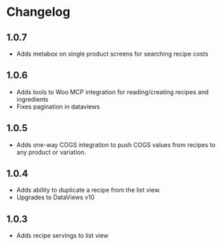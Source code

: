# Changelog

## 1.0.7

- Adds metabox on single product screens for searching recipe costs

## 1.0.6

- Adds tools to Woo MCP integration for reading/creating recipes and ingredients
- Fixes pagination in dataviews

## 1.0.5

- Adds one-way COGS integration to push COGS values from recipes to any product or variation.

## 1.0.4

- Adds ability to duplicate a recipe from the list view.
- Upgrades to DataViews v10

## 1.0.3

- Adds recipe servings to list view
